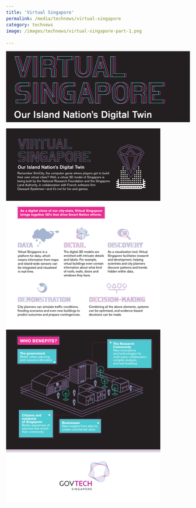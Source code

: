 ```yaml
---
title: 'Virtual Singapore'
permalink: /media/technews/virtual-singapore
category: technews
image: /images/technews/virtual-singapore-part-1.png

---
```



![Virtual Singapore](/images/technews/virtual-singapore-part-1.png)

![Virtual Singapore](/images/technews/virtual-singapore-part-2.png)
